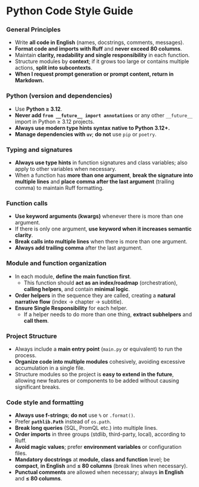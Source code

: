 # Python Code Style Guide

### General Principles
- Write **all code in English** (names, docstrings, comments, messages).
- **Format code and imports with Ruff** and **never exceed 80 columns**.
- Maintain **clarity, readability and single responsibility** in each function.
- Structure modules by **context**; if it grows too large or contains multiple actions, **split into subcontexts**.
- **When I request prompt generation or prompt content, return in Markdown.**

### Python (version and dependencies)
- Use **Python ≥ 3.12**.
- **Never add `from __future__ import annotations`** or any other `__future__` import in Python ≥ 3.12 projects.
- **Always use modern type hints syntax native to Python 3.12+.**
- **Manage dependencies with `uv`**; **do not** use `pip` or `poetry`.

### Typing and signatures
- **Always use type hints** in function signatures and class variables; also apply to other variables when necessary.
- When a function has **more than one argument**, **break the signature into multiple lines** and **place comma after the last argument** (trailing comma) to maintain Ruff formatting.

### Function calls
- **Use keyword arguments (kwargs)** whenever there is more than one argument.
- If there is only one argument, **use keyword when it increases semantic clarity**.
- **Break calls into multiple lines** when there is more than one argument.
- **Always add trailing comma** after the last argument.

### Module and function organization
- In each module, **define the main function first**.
  - This function should **act as an index/roadmap** (orchestration), **calling helpers**, and contain **minimal logic**.
- **Order helpers** in the sequence they are called, creating a **natural narrative flow** (index → chapter → subtitle).
- **Ensure Single Responsibility** for each helper.
  - If a helper needs to do more than one thing, **extract subhelpers** and **call them**.

### Project Structure
- Always include a **main entry point** (`main.py` or equivalent) to run the process.
- **Organize code into multiple modules** cohesively, avoiding excessive accumulation in a single file.
- Structure modules so the project is **easy to extend in the future**, allowing new features or components to be added without causing significant breaks.

### Code style and formatting
- **Always use f-strings**; **do not** use `%` or `.format()`.
- Prefer **`pathlib.Path`** instead of `os.path`.
- **Break long queries** (SQL, PromQL etc.) into multiple lines.
- **Order imports** in three groups (stdlib, third-party, local), according to Ruff.
- **Avoid magic values**; prefer **environment variables** or configuration files.
- **Mandatory docstrings** at **module, class and function** level; be **compact**, **in English** and **≤ 80 columns** (break lines when necessary).
- **Punctual comments** are allowed when necessary; always **in English** and **≤ 80 columns**.